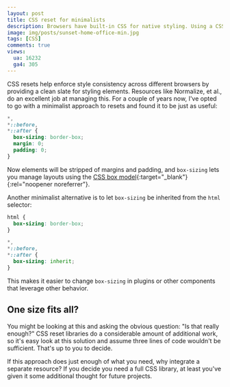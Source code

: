 ```yaml
---
layout: post
title: CSS reset for minimalists
description: Browsers have built-in CSS for native styling. Using a CSS reset helps you enforce consistent styling. Here's a 3-line snippet that may do just enough of what you need.
image: img/posts/sunset-home-office-min.jpg
tags: [CSS]
comments: true
views:
  ua: 16232
  ga4: 305
---
```


CSS resets help enforce style consistency across different browsers by providing a clean slate for styling elements. Resources like Normalize, <nobr>et al.</nobr>, do an excellent job at managing this. For a couple of years now, I've opted to go with a minimalist approach to resets and found it to be just as useful:

```css
*,
*::before,
*::after {
  box-sizing: border-box;
  margin: 0;
  padding: 0;
}
```

Now elements will be stripped of margins and padding, and `box-sizing` lets you manage layouts using the [CSS box model](https://developer.mozilla.org/en-US/docs/Web/CSS/CSS_Box_Model/Introduction_to_the_CSS_box_model){:target="_blank"}{:rel="noopener noreferrer"}.

Another minimalist alternative is to let `box-sizing` be inherited from the `html` selector:

```css
html {
  box-sizing: border-box;
}

*,
*::before,
*::after {
  box-sizing: inherit;
}
```

This makes it easier to change `box-sizing` in plugins or other components that leverage other behavior.

## One size fits all?

You might be looking at this and asking the obvious question: "Is that really enough?" CSS reset libraries do a considerable amount of additional work, so it's easy look at this solution and assume three lines of code wouldn't be sufficient. That's up to you to decide.

If this approach does just enough of what you need, why integrate a separate resource? If you decide you need a full CSS library, at least you've given it some additional thought for future projects.
